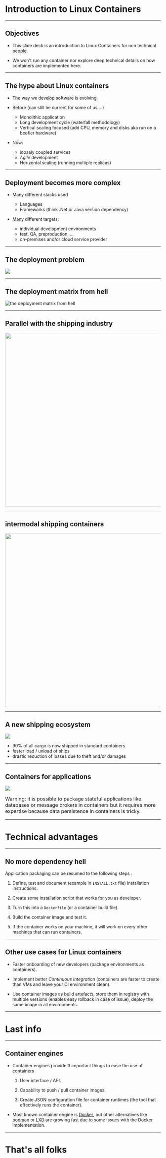 <!-- .slide: data-background-image="images/paul-teysen-bukjsECgmeU-unsplash.jpg" -->
# Introduction to Linux Containers

---

## Objectives

- This slide deck is an introduction to Linux Containers for non technical people.

- We won't run any container nor explore deep technical details on how containers are implemented here.

---

## The hype about Linux containers


- The way we develop software is evolving.

- Before (can still be current for some of us ...)
  - Monolithic application
  - Long development cycle (waterfall methodology)
  - Vertical scaling focused (add CPU, memory and disks aka run on a beefier hardware)

- Now:
  - loosely coupled services
  - _Agile_ development
  - Horizontal scaling (running multiple replicas)

---

## Deployment becomes more complex

- Many different stacks used

  - Languages
  - Frameworks (think .Net or Java version dependency)

- Many different targets:

  - individual development environments
  - test, QA, preproduction, ...
  - on-premises and/or cloud service provider

---

## The deployment problem

<img class="r-stretch" src="images/deployment_problem.png" />

---

## The deployment matrix from hell

![the deployment matrix from hell](images/deployment_matrix_hell.png)

---

## Parallel with the shipping industry

<img src="images/shipping_problem.png" width="650" height="560" />

---

## intermodal shipping containers

<img src="images/shipping_solution.png" width="650" height="560" />

---

## A new shipping ecosystem

<img class="r-stretch" src="images/new_shipping_ecosystem.png">

- 90% of all cargo is now shipped in standard containers
- faster load / unload of ships
- drastic reduction of losses due to theft and/or damages

---

## Containers for applications

<img class="r-stretch" src="images/deployment_solution.png" />

<div style="font-size: 16px; text-align: left;">

Warning: it is possible to package stateful applications like databases or message brokers in containers but it requires more expertise because data persistence in containers is tricky.

</div>

---

# Technical advantages

---

## No more dependency hell

<div style="text-align: left;">

Application packaging can be resumed to the following steps :


1. Define, test and document (example in `INSTALL.txt` file) installation instructions.

2. Create some installation script that works for you as developer.

3. Turn this into a `Dockerfile` (or a container build file).

4. Build the container image and test it.

5. If the container works on your machine, it will work on every other machines that can run containers.

</div>

---

## Other use cases for Linux containers

- Faster onboarding of new developers (package environments as containers).

- Implement better _Continuous Integration_ (containers are faster to create than VMs and leave your CI environment clean).

- Use container images as build artefacts, store them in registry with multiple versions (enables easy rollback in case of issue), deploy the same image in all environments.

---

# Last info

---

## Container engines

- Container engines provide 3 important things to ease the use of containers
  
  1. User interface / API.

  1. Capability to push / pull container images.

  1. Create JSON configuration file for container runtimes (the tool that effectively runs the container).

- Most known container engine is [Docker](https://www.docker.com/), but other alternatives like [podman](https://podman.io/) or [LXD](https://linuxcontainers.org/lxd/introduction/) are growing fast due to some issues with the Docker implementation.

---

<!-- .slide: data-background-image="images/paul-teysen-bukjsECgmeU-unsplash.jpg" -->
# That's all folks




